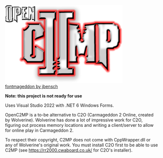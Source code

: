 ![OpenC2MP](Other/logo_nobg_small_softshadow.png)  
[fontmageddon by jbensch](https://fonts2u.com/fontmageddon.font)

**Note: this project is not ready for use**

Uses Visual Studio 2022 with .NET 6 Windows Forms.

OpenC2MP is a to-be alternative to C2O (Carmageddon 2 Online, created by Wolverine). Wolverine has done a lot of impressive work for C2O, figuring out process memory locations and writing a client/server to allow for online play in Carmageddon 2.

To respect their copyright, C2MP does not come with CppWrapper.dll or any of Wolverine's original work. You must install C2O first to be able to use C2MP (see https://rr2000.cwaboard.co.uk/ for C2O's installer).